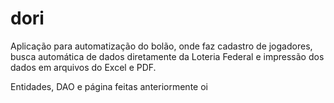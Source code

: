 # dori
Aplicação para automatização do bolão, onde faz cadastro de jogadores, busca automática de dados diretamente da Loteria Federal e impressão dos dados em arquivos do Excel e PDF.

Entidades, DAO e página feitas anteriormente
oi